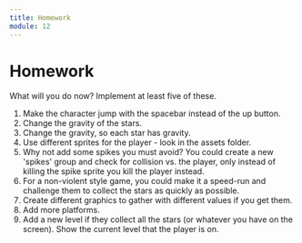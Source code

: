 ```yaml
---
title: Homework
module: 12
---
```


# Homework

<!--<iframe width="560" height="315" src="https://www.youtube.com/embed/3HPNL9j_Ag8" frameborder="0" allow="accelerometer; autoplay; encrypted-media; gyroscope; picture-in-picture" allowfullscreen></iframe>-->

What will you do now?  Implement at least five of these.

1.  Make the character jump with the spacebar instead of the up button.
2.  Change the gravity of the stars.
3.  Change the gravity, so each star has gravity.
4.  Use different sprites for the player - look in the assets folder.
5.  Why not add some spikes you must avoid? You could create a new 'spikes' group and check for collision vs. the player, only instead of killing the spike sprite you kill the player instead. 
6.  For a non-violent style game, you could make it a speed-run and challenge them to collect the stars as quickly as possible. 
7.  Create different graphics to gather with different values if you get them.
8.  Add more platforms.
9.  Add a new level if they collect all the stars (or whatever you have on the screen). Show the current level that the player is on.
